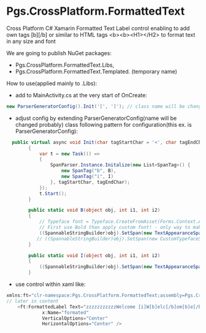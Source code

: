 # Pgs.CrossPlatform.FormattedText
Cross Platform C# Xamarin Formatted Text Label control enabling to add own tags [b][/b] or similar to HTML tags &lt;b>&lt;b>&lt;H1>&lt;/H2>  to format text in any size and font

We are going to publish NuGet packages:
- Pgs.CrossPlatform.FormattedText.Libs,
- Pgs.CrossPlatform.FormattedText.Templated. (temporary name)

How to use(applied mainly to .Libs):
  * add to MainActivity.cs at the very start of OnCreate:
```C#
new ParserGeneratorConfig().Init('[', ']'); // class name will be changed probably  
```
  * adjust config by extending ParserGeneratorConfig(name will be changed probably) class
    following pattern for configuration(this ex. is ParserGeneratorConfig):
```C#
  public virtual async void Init(char tagStartChar = '<', char tagEndChar = '>')
        {
            var t = new Task(() =>
            {
                SpanParser.Instance.Initalize(new List<SpanTag>() {
                    new SpanTag("b", B),
                    new SpanTag("i", I)
                }, tagStartChar, tagEndChar);
            });
            t.Start();
        }

        public static void B(object obj, int i1, int i2)
        {
            // Typeface font = Typeface.CreateFromAsset(Forms.Context.ApplicationContext.Assets, "Fonts/FONT_NAME.ttf");
            // First use Bold than apply custom font! - only way to make it work
            ((SpannableStringBuilder)obj).SetSpan(new TextAppearanceSpan("", TypefaceStyle.Bold, -1, null, null), i1, i2, SpanTypes.ExclusiveInclusive);
           // ((SpannableStringBuilder)obj).SetSpan(new CustomTypefaceSpan("FONT_NAME", font), i1, i2, SpanTypes.ExclusiveInclusive);
        }

        public static void I(object obj, int i1, int i2)
        {
            ((SpannableStringBuilder)obj).SetSpan(new TextAppearanceSpan("", TypefaceStyle.Italic, -1, null, null), i1, i2, SpanTypes.ExclusiveInclusive);
        }
```  
  * use control within xaml like:
```C#
xmlns:ft="clr-namespace:Pgs.CrossPlatform.FormattedText;assembly=Pgs.CrossPlatform.FormattedText" // namespace
// later in content
    <ft:FormattedLabel Text="zzzzzzzzzzzWelcome [i]W[b]elc[/b]om[b]e[/b][/i] [b]t[i]o[/i][/b] [b][i]Xama[/i]rin[/b] [b][i]Forms[/i][/b]!"
             x:Name="formated"
             VerticalOptions="Center"
             HorizontalOptions="Center" />
```  
